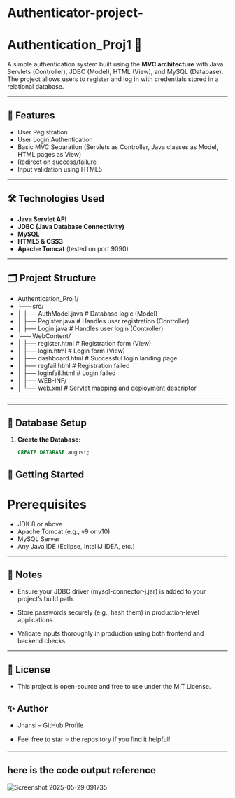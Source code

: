  # Authenticator-project-
# Authentication_Proj1 🔐

A simple authentication system built using the **MVC architecture** with Java Servlets (Controller), JDBC (Model), HTML (View), and MySQL (Database). The project allows users to register and log in with credentials stored in a relational database.

---

## 📌 Features

- User Registration
- User Login Authentication
- Basic MVC Separation (Servlets as Controller, Java classes as Model, HTML pages as View)
- Redirect on success/failure
- Input validation using HTML5

---

## 🛠 Technologies Used

- **Java Servlet API**
- **JDBC (Java Database Connectivity)**
- **MySQL**
- **HTML5 & CSS3**
- **Apache Tomcat** (tested on port 9090)

---

## 🗂 Project Structure
- Authentication_Proj1/
- ├── src/
- │ ├── AuthModel.java # Database logic (Model)
- │ ├── Register.java # Handles user registration (Controller)
- │ ├── Login.java # Handles user login (Controller)
- ├── WebContent/
- │ ├── register.html # Registration form (View)
- │ ├── login.html # Login form (View)
- │ ├── dashboard.html # Successful login landing page
- │ ├── regfail.html # Registration failed
- │ ├── loginfail.html # Login failed
- │ ├── WEB-INF/
- │ └── web.xml # Servlet mapping and deployment descriptor

---


---

## 🧰 Database Setup

1. **Create the Database:**
   ```sql
   CREATE DATABASE august;

## 🚀 Getting Started
# Prerequisites
- JDK 8 or above
- Apache Tomcat (e.g., v9 or v10)
- MySQL Server
- Any Java IDE (Eclipse, IntelliJ IDEA, etc.)

---
## 📌 Notes
- Ensure your JDBC driver (mysql-connector-j.jar) is added to your project’s build path.

- Store passwords securely (e.g., hash them) in production-level applications.

- Validate inputs thoroughly in production using both frontend and backend checks.
---
## 📜 License
- This project is open-source and free to use under the MIT License.

## ✨ Author
- Jhansi – GitHub Profile

- Feel free to star ⭐ the repository if you find it helpful!
---
## here is the code output reference
![Screenshot 2025-05-29 091735](https://github.com/user-attachments/assets/8af15d20-6103-49d3-a69d-54f861ae9846)




